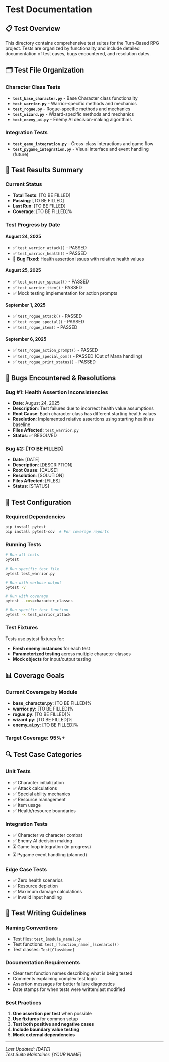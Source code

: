 # Test Documentation

## 📋 Test Overview

This directory contains comprehensive test suites for the Turn-Based RPG project. Tests are organized by functionality and include detailed documentation of test cases, bugs encountered, and resolution dates.

## 🗂️ Test File Organization

### Character Class Tests
- **`test_base_character.py`** - Base Character class functionality
- **`test_warrior.py`** - Warrior-specific methods and mechanics
- **`test_rogue.py`** - Rogue-specific methods and mechanics  
- **`test_wizard.py`** - Wizard-specific methods and mechanics
- **`test_enemy_ai.py`** - Enemy AI decision-making algorithms

### Integration Tests
- **`test_game_integration.py`** - Cross-class interactions and game flow
- **`test_pygame_integration.py`** - Visual interface and event handling (future)

## 🧪 Test Results Summary

### Current Status
- **Total Tests**: [TO BE FILLED]
- **Passing**: [TO BE FILLED]
- **Last Run**: [TO BE FILLED]
- **Coverage**: [TO BE FILLED]%

### Test Progress by Date

#### August 24, 2025
- ✅ `test_warrior_attack()` - PASSED
- ✅ `test_warrior_health()` - PASSED
- 🔧 **Bug Fixed**: Health assertion issues with relative health values

#### August 25, 2025  
- ✅ `test_warrior_special()` - PASSED
- ✅ `test_warrior_item()` - PASSED
- ✅ Mock testing implementation for action prompts

#### September 1, 2025
- ✅ `test_rogue_attack()` - PASSED
- ✅ `test_rogue_special()` - PASSED
- ✅ `test_rogue_item()` - PASSED

#### September 6, 2025
- ✅ `test_rogue_action_prompt()` - PASSED
- ✅ `test_rogue_special_oom()` - PASSED (Out of Mana handling)
- ✅ `test_rogue_print_status()` - PASSED

## 🐛 Bugs Encountered & Resolutions

### Bug #1: Health Assertion Inconsistencies
- **Date**: August 24, 2025
- **Description**: Test failures due to incorrect health value assumptions
- **Root Cause**: Each character class has different starting health values
- **Resolution**: Implemented relative assertions using starting health as baseline
- **Files Affected**: `test_warrior.py`
- **Status**: ✅ RESOLVED

### Bug #2: [TO BE FILLED]
- **Date**: [DATE]
- **Description**: [DESCRIPTION]
- **Root Cause**: [CAUSE]
- **Resolution**: [SOLUTION]
- **Files Affected**: [FILES]
- **Status**: [STATUS]

## 🔧 Test Configuration

### Required Dependencies
```bash
pip install pytest
pip install pytest-cov  # For coverage reports
```

### Running Tests
```bash
# Run all tests
pytest

# Run specific test file
pytest test_warrior.py

# Run with verbose output
pytest -v

# Run with coverage
pytest --cov=character_classes

# Run specific test function
pytest -k test_warrior_attack
```

### Test Fixtures
Tests use pytest fixtures for:
- **Fresh enemy instances** for each test
- **Parameterized testing** across multiple character classes
- **Mock objects** for input/output testing

## 📊 Coverage Goals

### Current Coverage by Module
- **base_character.py**: [TO BE FILLED]%
- **warrior.py**: [TO BE FILLED]%
- **rogue.py**: [TO BE FILLED]%
- **wizard.py**: [TO BE FILLED]%
- **enemy_ai.py**: [TO BE FILLED]%

### Target Coverage: 95%+

## 🔍 Test Case Categories

### Unit Tests
- ✅ Character initialization
- ✅ Attack calculations
- ✅ Special ability mechanics
- ✅ Resource management
- ✅ Item usage
- ✅ Health/resource boundaries

### Integration Tests
- ✅ Character vs character combat
- ✅ Enemy AI decision making
- ⏳ Game loop integration (in progress)
- ⏳ Pygame event handling (planned)

### Edge Case Tests
- ✅ Zero health scenarios
- ✅ Resource depletion
- ✅ Maximum damage calculations
- ✅ Invalid input handling

## 📝 Test Writing Guidelines

### Naming Conventions
- Test files: `test_[module_name].py`
- Test functions: `test_[function_name]_[scenario]()`
- Test classes: `Test[ClassName]`

### Documentation Requirements
- Clear test function names describing what is being tested
- Comments explaining complex test logic
- Assertion messages for better failure diagnostics
- Date stamps for when tests were written/last modified

### Best Practices
1. **One assertion per test** when possible
2. **Use fixtures** for common setup
3. **Test both positive and negative cases**
4. **Include boundary value testing**
5. **Mock external dependencies**

---

*Last Updated: [DATE]*  
*Test Suite Maintainer: [YOUR NAME]*
